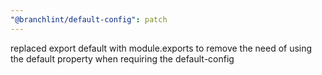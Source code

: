 ```yaml
---
"@branchlint/default-config": patch
---
```


replaced export default with module.exports to remove the need of using the default property when requiring the default-config
